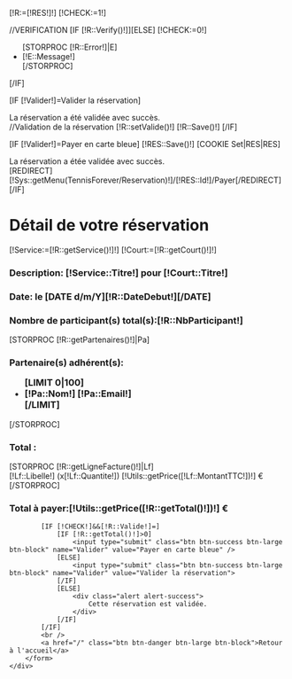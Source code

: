 [!R:=[!RES!]!]
[!CHECK:=1!]

//VERIFICATION
[IF [!R::Verify()!]][ELSE]
    [!CHECK:=0!]
    <div class="alert alert-danger">
        <ul>
            [STORPROC [!R::Error!]|E]
            <li>[!E::Message!]</li>
            [/STORPROC]
        </ul>
    </div>
[/IF]

[IF [!Valider!]=Valider la réservation]
    <div class="alert alert-success">
        La réservation a été validée avec succès.
    </div>
    //Validation de la réservation
    [!R::setValide()!]
    [!R::Save()!]
[/IF]

[IF [!Valider!]=Payer en carte bleue]
    [!RES::Save()!]
    [COOKIE Set|RES|RES]
    <div class="alert alert-success">
    La réservation a étée validée avec succès.
    </div>
    [REDIRECT][!Sys::getMenu(TennisForever/Reservation)!]/[!RES::Id!]/Payer[/REDIRECT]
[/IF]

<div class="row">
    <div class="col-md-12">
        <form action="" method="POST">
            <h1>Détail de votre réservation</h1>
            [!Service:=[!R::getService()!]!]
            [!Court:=[!R::getCourt()!]!]
            <h3><b>Description: </b>[!Service::Titre!] pour [!Court::Titre!]</h3>
            <h3><b>Date: </b>le [DATE d/m/Y][!R::DateDebut!][/DATE]</h3>
            <h3><b>Nombre de participant(s) total(s):</b>[!R::NbParticipant!]</h3>
            [STORPROC [!R::getPartenaires()!]|Pa]
            <h3><b>Partenaire(s) adhérent(s):</b>
            <ul>
                [LIMIT 0|100]
                <li>[!Pa::Nom!] <span class="label label-primary" >[!Pa::Email!]</span></li>
                [/LIMIT]
            </ul></h3>
            [/STORPROC]
            <h3><b>Total :</b></h3>
            [STORPROC [!R::getLigneFacture()!]|Lf]
                <div class="alert alert-info">[!Lf::Libelle!] (x[!Lf::Quantite!]) <span class="label label-primary pull-right" >[!Utils::getPrice([!Lf::MontantTTC!])!] €</span></div>
            [/STORPROC]
            </ul></h3>
            <h3><b>Total à payer:</b><span class="label label-success" >[!Utils::getPrice([!R::getTotal()!])!] €</span></h3>

            [IF [!CHECK!]&&[!R::Valide!]=]
                [IF [!R::getTotal()!]>0]
                    <input type="submit" class="btn btn-success btn-large btn-block" name="Valider" value="Payer en carte bleue" />
                [ELSE]
                    <input type="submit" class="btn btn-success btn-large btn-block" name="Valider" value="Valider la réservation">
                [/IF]
                [ELSE]
                    <div class="alert alert-success">
                        Cette réservation est validée.
                    </div>
                [/IF]
            [/IF]
            <br />
            <a href="/" class="btn btn-danger btn-large btn-block">Retour à l'accueil</a>
        </form>
    </div>
</div>
